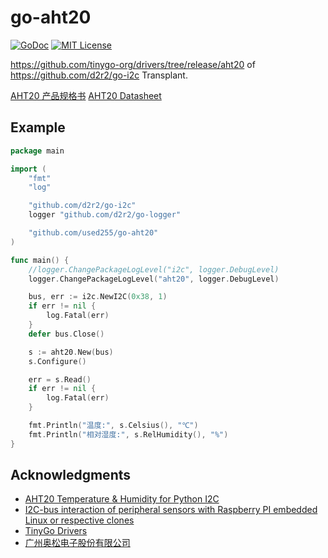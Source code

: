# go-aht20

[![GoDoc](https://pkg.go.dev/badge/github.com/used255/go-aht20)](https://pkg.go.dev/github.com/used255/go-aht20)
[![MIT License](https://img.shields.io/badge/License-MIT-green)](./LICENSE)

https://github.com/tinygo-org/drivers/tree/release/aht20 of https://github.com/d2r2/go-i2c Transplant.

[AHT20 产品规格书](http://www.aosong.com/userfiles/files/media/AHT20%E4%BA%A7%E5%93%81%E8%A7%84%E6%A0%BC%E4%B9%A6(%E4%B8%AD%E6%96%87%E7%89%88)%20B1.pdf)
[AHT20 Datasheet](http://www.aosong.com/userfiles/files/media/AHT20%20%E8%8B%B1%E6%96%87%E7%89%88%E8%AF%B4%E6%98%8E%E4%B9%A6%20A0%2020201222.pdf)

## Example

```go
package main

import (
	"fmt"
	"log"

	"github.com/d2r2/go-i2c"
	logger "github.com/d2r2/go-logger"

	"github.com/used255/go-aht20"
)

func main() {
	//logger.ChangePackageLogLevel("i2c", logger.DebugLevel)
	logger.ChangePackageLogLevel("aht20", logger.DebugLevel)

	bus, err := i2c.NewI2C(0x38, 1)
	if err != nil {
		log.Fatal(err)
	}
	defer bus.Close()

	s := aht20.New(bus)
	s.Configure()

	err = s.Read()
	if err != nil {
		log.Fatal(err)
	}

	fmt.Println("温度:", s.Celsius(), "℃")
	fmt.Println("相对湿度:", s.RelHumidity(), "%")
}
```

## Acknowledgments
- [AHT20 Temperature & Humidity for Python I2C](https://github.com/Chouffy/python_sensor_aht20)
- [I2C-bus interaction of peripheral sensors with Raspberry PI embedded Linux or respective clones](https://github.com/d2r2/go-i2c)
- [TinyGo Drivers](https://github.com/tinygo-org/drivers)
- [广州奥松电子股份有限公司](https://www.aosong.com/)
